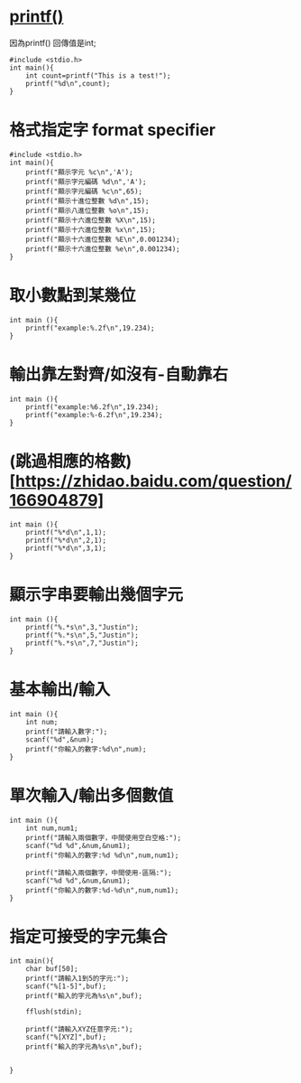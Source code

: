 [printf()](https://cplusplus.com/reference/cstdio/printf/?kw=printf)
===
因為printf() 回傳值是int;
```
#include <stdio.h>
int main(){
	int count=printf("This is a test!");
	printf("%d\n",count);
}
```

格式指定字 format specifier
===
```
#include <stdio.h>
int main(){
	printf("顯示字元 %c\n",'A');
	printf("顯示字元編碼 %d\n",'A');
	printf("顯示字元編碼 %c\n",65);
	printf("顯示十進位整數 %d\n",15);
	printf("顯示八進位整數 %o\n",15);
	printf("顯示十六進位整數 %X\n",15);
	printf("顯示十六進位整數 %x\n",15);
	printf("顯示十六進位整數 %E\n",0.001234);
	printf("顯示十六進位整數 %e\n",0.001234);	
}
```
取小數點到某幾位
===
```
int main (){
	printf("example:%.2f\n",19.234);
}
```
輸出靠左對齊/如沒有-自動靠右
===
```
int main (){
	printf("example:%6.2f\n",19.234);
	printf("example:%-6.2f\n",19.234);
}
```
(跳過相應的格數)[https://zhidao.baidu.com/question/166904879]
===
```
int main (){
	printf("%*d\n",1,1);
	printf("%*d\n",2,1);
	printf("%*d\n",3,1);
}
```
顯示字串要輸出幾個字元
===
```
int main (){
	printf("%.*s\n",3,"Justin");
	printf("%.*s\n",5,"Justin");
	printf("%.*s\n",7,"Justin");
}

```
基本輸出/輸入
===
```
int main (){
	int num;
	printf("請輸入數字:");
	scanf("%d",&num);
	printf("你輸入的數字:%d\n",num);
}
```
單次輸入/輸出多個數值
===
```
int main (){
	int num,num1;
	printf("請輸入兩個數字，中間使用空白空格:");
	scanf("%d %d",&num,&num1);
	printf("你輸入的數字:%d %d\n",num,num1);
	
	printf("請輸入兩個數字，中間使用-區隔:");
	scanf("%d %d",&num,&num1);
	printf("你輸入的數字:%d-%d\n",num,num1);
}
```
指定可接受的字元集合
===

```
int main(){
	char buf[50];
	printf("請輸入1到5的字元:");
	scanf("%[1-5]",buf);
	printf("輸入的字元為%s\n",buf);
	
	fflush(stdin);
	
	printf("請輸入XYZ任意字元:");
	scanf("%[XYZ]",buf);
	printf("輸入的字元為%s\n",buf);
		

}
```
